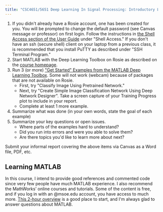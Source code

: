 ```yaml
---
title: "CSC4651/5651 Deep Learning In Signal Processing: Introductory Lab"
---
```


1. If you didn't already have a Rosie account, one has been created for you. You will be prompted to change the default password (see Canvas message or professor) on first login. Follow the instructions in [the Shell Access section of the User Guide](https://docs.hpc.msoe.edu/#/access?id=shell-access) under "Shell Access." If you don't have an ssh (secure shell) client on your laptop from a previous class, it is recommended that you install PuTTY as described under "SSH Terminal Program."
1. Start MATLAB with the Deep Learning Toolbox on Rosie as described on the [course homepage](./).
1. Run 3 (or more) ["Get Started" Examples from the MATLAB Deep Learning Toolbox](https://www.mathworks.com/help/deeplearning/getting-started-with-deep-learning-toolbox.html). Some will not work (webcam) because of packages that are not available on Rosie.
   * First, try "Classify Image Using Pretrained Network."
   * Next, try "Create Simple Image Classification Network Using Deep Network Designer". Take a screen capture of your Training Progress plot to include in your report.
   * Complete at least 1 more example.
1. Summarize what was done (in your own words, state the goal of each example)
1. Summarize your key questions or open issues.
   * Where parts of the examples hard to understand?
   * Did you run into errors and were you able to solve them?
   * Are there topics you'd like to learn more about next?

Submit your informal report covering the above items via Canvas as a Word file, PDF, etc.

## Learning MATLAB

In this course, I intend to provide good references and commented code since very few people have much MATLAB experience. I also recommend the MathWorks&rsquo; online courses and tutorials. Some of the content is free, and if you log in with an @msoe.edu account, you have access to much more. [This 2-hour overview](https://www.mathworks.com/learn/tutorials/matlab-onramp.html) is a good place to start, and I'm always glad to answer questions about MATLAB.